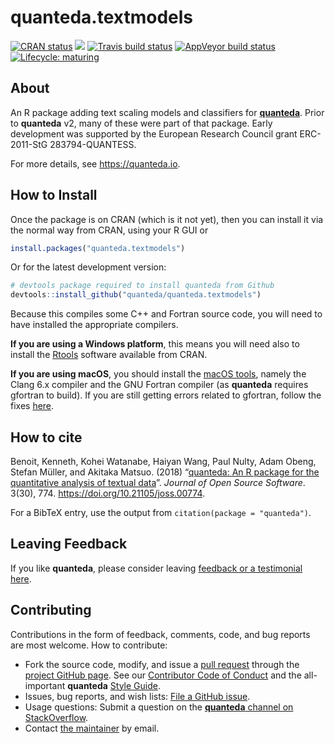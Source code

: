 
# quanteda.textmodels

<!-- badges: start -->

[![CRAN
status](https://www.r-pkg.org/badges/version/quanteda.textmodels)](https://CRAN.R-project.org/package=quanteda.textmodels)
[![](https://img.shields.io/badge/devel%20version-0.9.0-royalblue.svg)](https://github.com/quanteda/quanteda.textmodels)
[![Travis build
status](https://travis-ci.org/quanteda/quanteda.textmodels.svg?branch=master)](https://travis-ci.org/quanteda/quanteda.textmodels)
[![AppVeyor build
status](https://ci.appveyor.com/api/projects/status/5to1am8gcaotww65?svg=true)](https://ci.appveyor.com/project/kbenoit/quanteda-textmodels)
[![Lifecycle:
maturing](https://img.shields.io/badge/lifecycle-maturing-blue.svg)](https://www.tidyverse.org/lifecycle/#maturing)
<!-- badges: end -->

## About

An R package adding text scaling models and classifiers for
[**quanteda**](https://quanteda.io). Prior to **quanteda** v2, many of
these were part of that package. Early development was supported by the
European Research Council grant ERC-2011-StG 283794-QUANTESS.

For more details, see <https://quanteda.io>.

## How to Install

Once the package is on CRAN (which is it not yet), then you can install
it via the normal way from CRAN, using your R GUI or

``` r
install.packages("quanteda.textmodels") 
```

Or for the latest development version:

``` r
# devtools package required to install quanteda from Github 
devtools::install_github("quanteda/quanteda.textmodels") 
```

Because this compiles some C++ and Fortran source code, you will need to
have installed the appropriate compilers.

**If you are using a Windows platform**, this means you will need also
to install the [Rtools](https://CRAN.R-project.org/bin/windows/Rtools/)
software available from CRAN.

**If you are using macOS**, you should install the [macOS
tools](https://cran.r-project.org/bin/macosx/tools/), namely the Clang
6.x compiler and the GNU Fortran compiler (as **quanteda** requires
gfortran to build). If you are still getting errors related to gfortran,
follow the fixes
[here](https://thecoatlessprofessor.com/programming/rcpp-rcpparmadillo-and-os-x-mavericks--lgfortran-and--lquadmath-error/).

## How to cite

Benoit, Kenneth, Kohei Watanabe, Haiyan Wang, Paul Nulty, Adam Obeng,
Stefan Müller, and Akitaka Matsuo. (2018) “[quanteda: An R package for
the quantitative analysis of textual
data](https://www.theoj.org/joss-papers/joss.00774/10.21105.joss.00774.pdf)”.
*Journal of Open Source Software*. 3(30), 774.
<https://doi.org/10.21105/joss.00774>.

For a BibTeX entry, use the output from `citation(package =
"quanteda")`.

## Leaving Feedback

If you like **quanteda**, please consider leaving [feedback or a
testimonial here](https://github.com/quanteda/quanteda/issues/461).

## Contributing

Contributions in the form of feedback, comments, code, and bug reports
are most welcome. How to contribute:

  - Fork the source code, modify, and issue a [pull
    request](https://help.github.com/articles/creating-a-pull-request-from-a-fork/)
    through the [project GitHub
    page](https://github.com/quanteda/quanteda). See our [Contributor
    Code of
    Conduct](https://github.com/quanteda/quanteda/blob/master/CONDUCT.md)
    and the all-important **quanteda** [Style
    Guide](https://github.com/quanteda/quanteda/wiki/Style-guide).
  - Issues, bug reports, and wish lists: [File a GitHub
    issue](https://github.com/quanteda/quanteda.textmodels/issues).
  - Usage questions: Submit a question on the [**quanteda** channel on
    StackOverflow](https://stackoverflow.com/questions/tagged/quanteda).
  - Contact [the maintainer](mailto:kbenoit@lse.ac.uk) by email.
